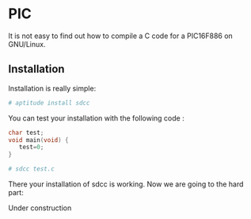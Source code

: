 # PIC

It is not easy to find out how to compile a C code for a PIC16F886 on GNU/Linux.

## Installation

Installation is really simple:

``` bash
# aptitude install sdcc
```

You can test your installation with the following code :

``` c
char test;
void main(void) {
   test=0;
}
```

``` bash
# sdcc test.c
```

There your installation of sdcc is working. Now we are going to the hard part:

Under construction

